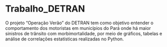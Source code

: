 # Trabalho_DETRAN
 
O projeto “Operação Verão” do DETRAN tem como objetivo entender o comportamento dos motoristas em municípios do Pará onde há maior sinistros
de trânsito com morbimortalidade, por meio de gráficos, tabelas e análise de correlações estatísticas realizadas no Python.
